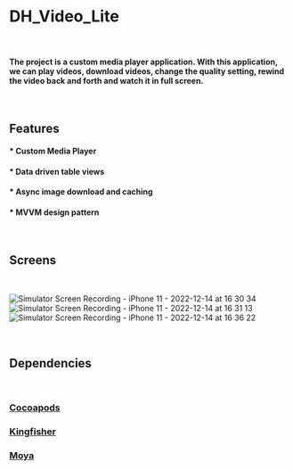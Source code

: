 # DH_Video_Lite

<br>

#### The project is a custom media player application. With this application, we can play videos, download videos, change the quality setting, rewind the video back and forth and watch it in full screen.

<br>

## Features

#### * Custom Media Player
#### * Data driven table views 
#### * Async image download and caching
#### * MVVM design pattern

<br>

## Screens

<br>

![Simulator Screen Recording - iPhone 11 - 2022-12-14 at 16 30 34](https://user-images.githubusercontent.com/103888716/207609560-2aee6342-f384-4a7a-98f5-cdcd5c9e9bce.gif)
![Simulator Screen Recording - iPhone 11 - 2022-12-14 at 16 31 13](https://user-images.githubusercontent.com/103888716/207609583-5470f9cb-664a-440d-9a2e-00a50aba5052.gif)
![Simulator Screen Recording - iPhone 11 - 2022-12-14 at 16 36 22](https://user-images.githubusercontent.com/103888716/207609601-b70f4ddc-c6e7-4cdb-b76d-3985b2c40151.gif)

<br>

## Dependencies

<br>

### [Cocoapods](https://github.com/CocoaPods/CocoaPods)
### [Kingfisher](https://github.com/onevcat/Kingfisher)
### [Moya](https://github.com/Moya/Moya)
